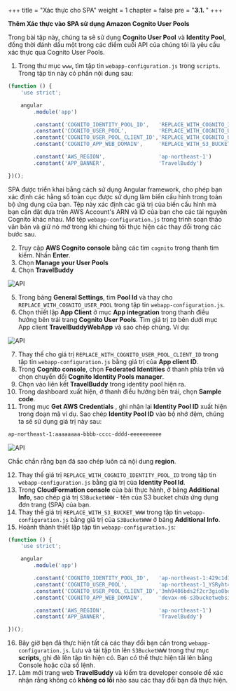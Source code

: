 +++
title = "Xác thực cho SPA"
weight = 1
chapter = false
pre = "<b>3.1. </b>"
+++

**Thêm Xác thực vào SPA sử dụng Amazon Cognito User Pools**

Trong bài tập này, chúng ta sẽ sử dụng **Cognito User Pool** và **Identity Pool**, đồng thời đánh dấu một trong các điểm cuối API của chúng tôi là yêu cầu xác thực qua Cognito User Pools.

1. Trong thư mục ```www```, tìm tập tin ```webapp-configuration.js``` trong ```scripts```. Trong tập tin này có phần nội dung sau:

```js
(function () {
    'use strict';

    angular
        .module('app')

        .constant('COGNITO_IDENTITY_POOL_ID',   'REPLACE_WITH_COGNITO_IDENTITY_POOL_ID')
        .constant('COGNITO_USER_POOL',          'REPLACE_WITH_COGNITO_USER_POOL')
        .constant('COGNITO_USER_POOL_CLIENT_ID','REPLACE_WITH_COGNITO_USER_POOL_CLIENT_ID')
        .constant('COGNITO_APP_WEB_DOMAIN',     'REPLACE_WITH_S3_BUCKET_WWW')

        .constant('AWS_REGION',                 'ap-northeast-1')
        .constant('APP_BANNER',                 'TravelBuddy')

})();
```

SPA được triển khai bằng cách sử dụng Angular framework, cho phép bạn xác định các hằng số toàn cục được sử dụng làm biến cấu hình trong toàn bộ ứng dụng của bạn. Tệp này xác định các giá trị của biến cấu hình mà bạn cần đặt dựa trên AWS Account's ARN và ID của bạn cho các tài nguyên Cognito khác nhau. Mở tệp ```webapp-configuration.js``` trong trình soạn thảo văn bản và giữ nó mở trong khi chúng tôi thực hiện các thay đổi trong các bước sau.
 
2. Truy cập **AWS Cognito console** bằng các tìm ```cognito``` trong thanh tìm kiếm. Nhấn **Enter**.
3. Chọn **Manage your User Pools**
4. Chọn **TravelBuddy**

![API](/images/3/1.png?width=90pc)

5. Trong bảng **General Settings**, tìm **Pool Id** và thay cho ```REPLACE_WITH_COGNITO_USER_POOL``` trong tập tin ```webapp-configuration.js```.
6. Chọn thiết lập **App Client** ở mục **App integration** trong thanh điều hướng bên trái trang **Cognito User Pools**. Tìm giá trị ```ID``` bên dưới mục App client **TravelBuddyWebApp** và sao chép chúng. Ví dụ:

![API](/images/3/2.png?width=90pc)

7. Thay thế cho giá trị ```REPLACE_WITH_COGNITO_USER_POOL_CLIENT_ID``` trong tập tin ```webapp-configuration.js``` bằng giá trị của **App client ID**.
8. Trong **Cognito console**, chọn **Federated Identities** ở thanh phía trên và chọn chuyển đổi **Cognito Identity Pools manager**.
9. Chọn vào liên kết **TravelBuddy** trong identity pool hiện ra.
10. Trong dashboard xuất hiện, ở thanh điều hướng bên trái, chọn **Sample code**.
11. Trong mục **Get AWS Credentials** , ghi nhận lại **Identity Pool ID** xuất hiện trong đoạn mã ví dụ. Sao chép **Identity Pool ID** vào bộ nhớ đệm, chúng ta sẽ sử dụng giá trị này sau:

```bash
ap-northeast-1:aaaaaaaa-bbbb-cccc-dddd-eeeeeeeeee
```

![API](/images/3/3.png?width=90pc)

Chắc chắn rằng bạn đã sao chép luôn cả nội dung **region**.

12. Thay thế giá trị ```REPLACE_WITH_COGNITO_IDENTITY_POOL_ID``` trong tập tin ```webapp-configuration.js``` bằng giá trị của **Identity Pool Id**.
13. Trong **CloudFormation console** của bài thực hành, ở bảng **Additional Info**, sao chép giá trị ```S3BucketWWW``` - tên của S3 bucket chứa ứng dụng đơn trang (SPA) của bạn.
14. Thay thế giá trị ```REPLACE_WITH_S3_BUCKET_WWW``` trong tập tin ```webapp-configuration.js``` bằng giá trị của ```S3BucketWWW``` ở bảng **Additional Info**.
15. Hoành thành thiết lập tập tin ```webapp-configuration.js```:

```js
(function () {
    'use strict';

    angular
        .module('app')

        .constant('COGNITO_IDENTITY_POOL_ID',   'ap-northeast-1:429c1d1c-7a5e-4d53-be18-177b806c53a4')
        .constant('COGNITO_USER_POOL',          'ap-northeast-1_YSRyht4ck')
        .constant('COGNITO_USER_POOL_CLIENT_ID','3mh9486bds2f2cr3gio8bdjoik')
        .constant('COGNITO_APP_WEB_DOMAIN',     'devax-m6-s3bucketwebsite18ddbcd4-19ewci3z6hece')

        .constant('AWS_REGION',                 'ap-northeast-1')
        .constant('APP_BANNER',                 'TravelBuddy')

})();
```

16. Bây giờ bạn đã thực hiện tất cả các thay đổi bạn cần trong ```webapp-configuration.js```. Lưu và tải tập tin lên ```S3BucketWWW``` trong thư mục **scripts**, ghi đè lên tập tin hiện có. Bạn có thể thực hiện tải lên bằng Console hoặc cửa sổ lệnh.
17. Làm mới trang web **TravelBuddy** và kiểm tra developer console để xác nhận rằng không có **không có lỗi** nào sau các thay đổi bạn đã thực hiện.
